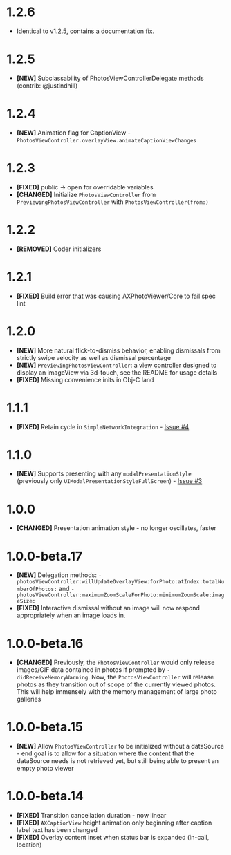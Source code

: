 # 1.2.6
- Identical to v1.2.5, contains a documentation fix.

# 1.2.5
- **[NEW]** Subclassability of PhotosViewControllerDelegate methods (contrib: @justindhill)

# 1.2.4
- **[NEW]** Animation flag for CaptionView - `PhotosViewController.overlayView.animateCaptionViewChanges`

# 1.2.3
- **[FIXED]** public -> open for overridable variables
- **[CHANGED]** Initialize `PhotosViewController` from `PreviewingPhotosViewController` with `PhotosViewController(from:)`

# 1.2.2
- **[REMOVED]** Coder initializers

# 1.2.1
- **[FIXED]** Build error that was causing AXPhotoViewer/Core to fail spec lint

# 1.2.0
- **[NEW]** More natural flick-to-dismiss behavior, enabling dismissals from strictly swipe velocity as well as dismissal percentage
- **[NEW]** `PreviewingPhotosViewController`: a view controller designed to display an imageView via 3d-touch, see the README for usage details
- **[FIXED]** Missing convenience inits in Obj-C land

# 1.1.1
- **[FIXED]** Retain cycle in `SimpleNetworkIntegration` - [Issue #4](https://github.com/alexhillc/AXPhotoViewer/issues/4)

# 1.1.0
- **[NEW]** Supports presenting with any `modalPresentationStyle` (previously only `UIModalPresentationStyleFullScreen`) - [Issue #3](https://github.com/alexhillc/AXPhotoViewer/issues/3)

# 1.0.0
- **[CHANGED]** Presentation animation style - no longer oscillates, faster

# 1.0.0-beta.17
- **[NEW]** Delegation methods: `-photosViewController:willUpdateOverlayView:forPhoto:atIndex:totalNumberOfPhotos:` and `-photosViewController:maximumZoomScaleForPhoto:minimumZoomScale:imageSize:`
- **[FIXED]** Interactive dismissal without an image will now respond appropriately when an image loads in.

# 1.0.0-beta.16
- **[CHANGED]** Previously, the `PhotosViewController` would only release images/GIF data contained in photos if prompted by `-didReceiveMemoryWarning`.
                Now, the `PhotosViewController` will release photos as they transition out of scope of the currently viewed photos. This will
                help immensely with the memory management of large photo galleries

# 1.0.0-beta.15
- **[NEW]** Allow `PhotosViewController` to be initialized without a dataSource - end goal is to allow for a
            situation where the content that the dataSource needs is not retrieved yet, but still being able to present
            an empty photo viewer

# 1.0.0-beta.14
- **[FIXED]** Transition cancellation duration - now linear
- **[FIXED]** `AXCaptionView` height animation only beginning after caption label text has been changed
- **[FIXED]** Overlay content inset when status bar is expanded (in-call, location)
